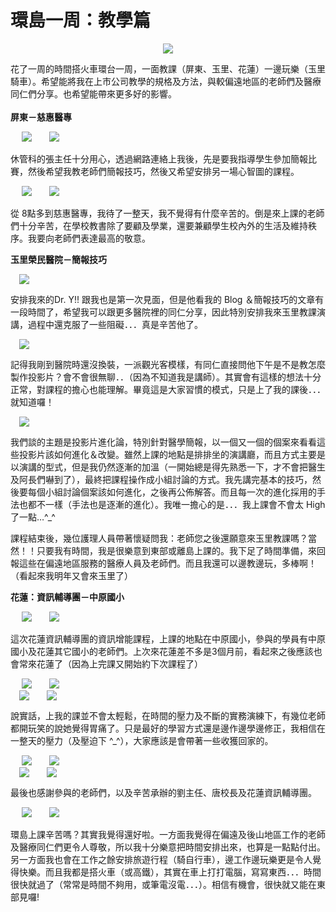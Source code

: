 # 環島一周：教學篇 

<div style="clear: both; text-align: center;"><a href="http://1.bp.blogspot.com/-NHj7ou680PE/VhRv6HaxKsI/AAAAAAAANbU/aIgvJo7ii_U/s1600/image_thumb.png" style="margin-left: 1em; margin-right: 1em;"><img border="0" src="http://1.bp.blogspot.com/-NHj7ou680PE/VhRv6HaxKsI/AAAAAAAANbU/aIgvJo7ii_U/s1600/image_thumb.png"/></a></div>
<p>花了一周的時間搭火車環台一周，一面教課（屏東、玉里、花蓮）一邊玩樂（玉里騎車）。希望能將我在上市公司教學的規格及方法，與較偏遠地區的老師們及醫療同仁們分享。也希望能帶來更多好的影響。<br/><a name="more"></a><br/><b>屏東－慈惠醫專</b></p>
<p> <a href="http://2.bp.blogspot.com/-Ta1NQs06HPE/VhRv0ohHDJI/AAAAAAAANZU/a0Wr556TmmU/s1600/IMG_0209_thumb.jpg" style="margin-left: 1em; margin-right: 1em; text-align: center;"><img border="0" src="http://2.bp.blogspot.com/-Ta1NQs06HPE/VhRv0ohHDJI/AAAAAAAANZU/a0Wr556TmmU/s1600/IMG_0209_thumb.jpg"/></a><a href="http://4.bp.blogspot.com/-3ZGsWfPdu3o/VhRv1AZ0o5I/AAAAAAAANbg/flSqfaFrt2o/s1600/IMG_0214_thumb.jpg" style="margin-left: 1em; margin-right: 1em; text-align: center;"><img border="0" src="http://4.bp.blogspot.com/-3ZGsWfPdu3o/VhRv1AZ0o5I/AAAAAAAANbg/flSqfaFrt2o/s1600/IMG_0214_thumb.jpg"/></a></p>
<p>休管科的張主任十分用心，透過網路連絡上我後，先是要我指導學生參加簡報比賽，然後希望我教老師們簡報技巧，然後又希望安排另一場心智圖的課程。</p>
<p> <a href="http://3.bp.blogspot.com/-uaEC5Ume1CE/VhRv0hB2U9I/AAAAAAAANZM/Jj5-Hsj04X4/s1600/IMG_0203_thumb.jpg" style="margin-left: 1em; margin-right: 1em; text-align: center;"><img border="0" src="http://3.bp.blogspot.com/-uaEC5Ume1CE/VhRv0hB2U9I/AAAAAAAANZM/Jj5-Hsj04X4/s1600/IMG_0203_thumb.jpg"/></a><a href="http://1.bp.blogspot.com/-1zsZLMp5hHQ/VhRv0rseW3I/AAAAAAAANZQ/ApdWqvwP4eM/s1600/IMG_0204_thumb.jpg" style="margin-left: 1em; margin-right: 1em; text-align: center;"><img border="0" src="http://1.bp.blogspot.com/-1zsZLMp5hHQ/VhRv0rseW3I/AAAAAAAANZQ/ApdWqvwP4eM/s1600/IMG_0204_thumb.jpg"/></a></p>
<p>從 8點多到慈惠醫專，我待了一整天，我不覺得有什麼辛苦的。倒是來上課的老師們十分辛苦，在學校教書除了要顧及學業，還要兼顧學生校內外的生活及維持秩序。我要向老師們表達最高的敬意。</p>
<p><b>玉里榮民醫院－簡報技巧</b></p>
<p><a href="http://3.bp.blogspot.com/-ulZw687HYFY/VhRv1fq5VQI/AAAAAAAANZg/gLCqWg0W_RE/s1600/IMG_0235_thumb.jpg" style="margin-left: 1em; margin-right: 1em; text-align: center;"><img border="0" src="http://3.bp.blogspot.com/-ulZw687HYFY/VhRv1fq5VQI/AAAAAAAANZg/gLCqWg0W_RE/s1600/IMG_0235_thumb.jpg"/></a></p>
<p>安排我來的Dr. Y!! 跟我也是第一次見面，但是他看我的 Blog ＆簡報技巧的文章有一段時間了，希望我可以跟更多醫院裡的同仁分享，因此特別安排我來玉里教課演講，過程中還克服了一些阻礙．．．真是辛苦他了。</p>
<p><a href="http://1.bp.blogspot.com/-KEd-Y3Cd2ok/VhRv2KfRq2I/AAAAAAAANZw/z9IPg4Ey62k/s1600/IMG_0252_thumb.jpg" style="margin-left: 1em; margin-right: 1em; text-align: center;"><img border="0" src="http://1.bp.blogspot.com/-KEd-Y3Cd2ok/VhRv2KfRq2I/AAAAAAAANZw/z9IPg4Ey62k/s1600/IMG_0252_thumb.jpg"/></a></p>
<p>記得我剛到醫院時還沒換裝，一派觀光客模樣，有同仁直接問他下午是不是教怎麼製作投影片？會不會很無聊．．（因為不知道我是講師）。其實會有這樣的想法十分正常，對課程的擔心也能理解。畢竟這是大家習慣的模式，只是上了我的課後．．．就知道囉！</p>
<p><a href="http://4.bp.blogspot.com/-1rs2trIibK0/VhRv1uX_ADI/AAAAAAAANZk/vdvrlAI0NWc/s1600/IMG_0245_thumb.jpg" style="margin-left: 1em; margin-right: 1em; text-align: center;"><img border="0" src="http://4.bp.blogspot.com/-1rs2trIibK0/VhRv1uX_ADI/AAAAAAAANZk/vdvrlAI0NWc/s1600/IMG_0245_thumb.jpg"/></a></p>
<p>我們談的主題是投影片進化論，特別針對醫學簡報，以一個又一個的個案來看看這些投影片該如何進化＆改變。雖然上課的地點是排排坐的演講廳，而且方式主要是以演講的型式，但是我仍然逐漸的加溫（一開始總是得先熟悉一下，才不會把醫生及阿長們嚇到了），最終把課程操作成小組討論的方式。我先講完基本的技巧，然後要每個小組討論個案該如何進化，之後再公佈解答。而且每一次的進化採用的手法也都不一樣（手法也是逐漸的進化）。我唯一擔心的是．．．我上課會不會太 High 了一點…^_^</p>
<p>課程結束後，幾位護理人員帶著懷疑問我：老師您之後還願意來玉里教課嗎？當然！！只要我有時間，我是很樂意到東部或離島上課的。我下足了時間準備，來回報這些在偏遠地區服務的醫療人員及老師們。而且我還可以邊教邊玩，多棒啊！（看起來我明年又會來玉里了）</p>
<p><b>花蓮：資訊輔導團－中原國小</b></p>
<p> <a href="http://3.bp.blogspot.com/-hCgF5uXtQkg/VhRv2eidFhI/AAAAAAAANZ0/K16N67rY7AM/s1600/IMG_0518_thumb.jpg" style="margin-left: 1em; margin-right: 1em; text-align: center;"><img border="0" src="http://3.bp.blogspot.com/-hCgF5uXtQkg/VhRv2eidFhI/AAAAAAAANZ0/K16N67rY7AM/s1600/IMG_0518_thumb.jpg"/></a><a href="http://3.bp.blogspot.com/-F-OKZyXVbyI/VhRv34Y35EI/AAAAAAAANaY/gw8RY5verFY/s1600/P1020307_thumb.jpg" style="margin-left: 1em; margin-right: 1em; text-align: center;"><img border="0" src="http://3.bp.blogspot.com/-F-OKZyXVbyI/VhRv34Y35EI/AAAAAAAANaY/gw8RY5verFY/s1600/P1020307_thumb.jpg"/></a></p>
<p>這次花蓮資訊輔導團的資訊增能課程，上課的地點在中原國小，參與的學員有中原國小及花蓮其它國小的老師們。上次來花蓮差不多是3個月前，看起來之後應該也會常來花蓮了（因為上完課又開始約下次課程了）</p>
<p> <a href="http://4.bp.blogspot.com/-bcfIMjw9xVs/VhRv2y1NXrI/AAAAAAAANZ8/i8kWjud0JqA/s1600/IMG_0522_thumb.jpg" style="margin-left: 1em; margin-right: 1em; text-align: center;"><img border="0" src="http://4.bp.blogspot.com/-bcfIMjw9xVs/VhRv2y1NXrI/AAAAAAAANZ8/i8kWjud0JqA/s1600/IMG_0522_thumb.jpg"/></a><a href="http://2.bp.blogspot.com/-Pcdx6z1MM7Y/VhRv3IP25FI/AAAAAAAANaE/nB03_iQ4Ic4/s1600/IMG_0523_thumb.jpg" style="margin-left: 1em; margin-right: 1em; text-align: center;"><img border="0" src="http://2.bp.blogspot.com/-Pcdx6z1MM7Y/VhRv3IP25FI/AAAAAAAANaE/nB03_iQ4Ic4/s1600/IMG_0523_thumb.jpg"/></a><br/><a href="http://1.bp.blogspot.com/-kNe7bnKAaa4/VhRv3g6MRoI/AAAAAAAANaU/HHqjlK1IDKw/s1600/IMG_0526_thumb.jpg" style="margin-left: 1em; margin-right: 1em; text-align: center;"><img border="0" src="http://1.bp.blogspot.com/-kNe7bnKAaa4/VhRv3g6MRoI/AAAAAAAANaU/HHqjlK1IDKw/s1600/IMG_0526_thumb.jpg"/></a><a href="http://1.bp.blogspot.com/-IJRHkVqfCng/VhRv3chPlJI/AAAAAAAANaI/pB6SSmpGUEY/s1600/IMG_0525_thumb.jpg" style="margin-left: 1em; margin-right: 1em; text-align: center;"><img border="0" src="http://1.bp.blogspot.com/-IJRHkVqfCng/VhRv3chPlJI/AAAAAAAANaI/pB6SSmpGUEY/s1600/IMG_0525_thumb.jpg"/></a></p>
<p>說實話，上我的課並不會太輕鬆，在時間的壓力及不斷的實務演練下，有幾位老師都開玩笑的說她覺得胃痛了。只是最好的學習方式還是邊作邊學邊修正，我相信在一整天的壓力（及壓迫下 ^_^），大家應該是會帶著一些收獲回家的。</p>
<p> <a href="http://1.bp.blogspot.com/-2Lpghwnm4qA/VhRv4bBhtGI/AAAAAAAANao/RJJ8eWmrszc/s1600/P1020349_thumb.jpg" style="margin-left: 1em; margin-right: 1em; text-align: center;"><img border="0" src="http://1.bp.blogspot.com/-2Lpghwnm4qA/VhRv4bBhtGI/AAAAAAAANao/RJJ8eWmrszc/s1600/P1020349_thumb.jpg"/></a><a href="http://4.bp.blogspot.com/-sn-agkLg7CA/VhRv4yPyQXI/AAAAAAAANa0/kdLujE5CmcQ/s1600/P1020353_thumb.jpg" style="margin-left: 1em; margin-right: 1em; text-align: center;"><img border="0" src="http://4.bp.blogspot.com/-sn-agkLg7CA/VhRv4yPyQXI/AAAAAAAANa0/kdLujE5CmcQ/s1600/P1020353_thumb.jpg"/></a><br/><a href="http://2.bp.blogspot.com/-suB8t1Qf3AA/VhRv5HzS-RI/AAAAAAAANa4/en9CUR4Sqhc/s1600/P1020354_thumb.jpg" style="margin-left: 1em; margin-right: 1em; text-align: center;"><img border="0" src="http://2.bp.blogspot.com/-suB8t1Qf3AA/VhRv5HzS-RI/AAAAAAAANa4/en9CUR4Sqhc/s1600/P1020354_thumb.jpg"/></a><a href="http://4.bp.blogspot.com/-agXMv7ddST0/VhRv5dUjgvI/AAAAAAAANbE/85FM-SnMWeY/s1600/P1020357_thumb.jpg" style="margin-left: 1em; margin-right: 1em; text-align: center;"><img border="0" src="http://4.bp.blogspot.com/-agXMv7ddST0/VhRv5dUjgvI/AAAAAAAANbE/85FM-SnMWeY/s1600/P1020357_thumb.jpg"/></a></p>
<p>最後也感謝參與的老師們，以及辛苦承辦的劉主任、唐校長及花蓮資訊輔導團。</p>
<p> <a href="http://2.bp.blogspot.com/-EIHnF0-jg9g/VhRv5ncJuUI/AAAAAAAANbI/Qi8V2yXiBRk/s1600/P1020361_thumb.jpg" style="margin-left: 1em; margin-right: 1em; text-align: center;"><img border="0" src="http://2.bp.blogspot.com/-EIHnF0-jg9g/VhRv5ncJuUI/AAAAAAAANbI/Qi8V2yXiBRk/s1600/P1020361_thumb.jpg"/></a><a href="http://4.bp.blogspot.com/-rtQypt8V5gc/VhRv4UG6lKI/AAAAAAAANak/tBxO5SnUKW4/s1600/P1020347_thumb.jpg" style="margin-left: 1em; margin-right: 1em; text-align: center;"><img border="0" src="http://4.bp.blogspot.com/-rtQypt8V5gc/VhRv4UG6lKI/AAAAAAAANak/tBxO5SnUKW4/s1600/P1020347_thumb.jpg"/></a></p>
<p>環島上課辛苦嗎？其實我覺得還好啦。一方面我覺得在偏遠及後山地區工作的老師及醫療同仁們更令人尊敬，所以我十分樂意把時間安排出來，也算是一點點付出。另一方面我也會在工作之餘安排旅遊行程（騎自行車），邊工作邊玩樂更是令人覺得快樂。而且我都是搭火車（或高鐵），其實在車上打打電腦，寫寫東西．．．時間很快就過了（常常是時間不夠用，或筆電沒電．．．）。相信有機會，很快就又能在東部見囉!</p>